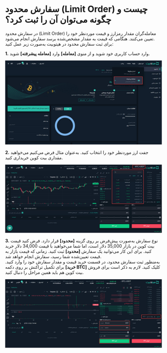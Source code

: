 # سفارش محدود (Limit Order) چیست و چگونه می‌توان آن را ثبت کرد؟
در سفارش محدود (Limit Order) معامله‌گران مقدار رمزارز و قیمت موردنظر خود را تعیین می‌کنند. هنگامی که قیمت به مقدار مشخص‌شده برسد سفارش انجام می‌شود.<br>
برای ثبت سفارش محدود در هیتوبیت به‌صورت زیر عمل کنید:

**1.**	وارد حساب کاربری خود شوید و از منوی **[معامله]** وارد **[معامله پیشرفته]** شوید.

![منوی معاملات پیشرفته](./Images/advanced-trade-menu.jpg)

**2.** جفت ارز موردنظر خود را انتخاب کنید. به‌عنوان مثال فرض می‌کنیم می‌خواهید مقداری بیت کوین خریداری کنید.


![انتخاب جفت ارز](./Images/select-currency-pair.jpg)

**3.** نوع سفارش به‌صورت پیش‌فرض بر روی گزینه **[محدود]** قرار دارد. فرض کنید قیمت بیت کوین در بازار 35,000 دلار است، اما شما می‌خواهید با قیمت 34,000 دلار خرید کنید. برای این کار می‌توانید یک سفارش **[محدود]** ثبت کنید. زمانی که قیمت بازار به قیمت تعیین‌شده شما رسید، سفارش انجام خواهد شد. <br>
 به‌منظور ثبت سفارش محدود، در قسمت خرید قیمت و مقدار سفارش خود را وارد کنید. برای تکمیل تراکنش بر روی دکمه **[خرید BTC]** کلیک  کنید. لازم به ذکر است برای فروش بیت کوین هم باید همین مراحل را دنبال کنید.

![سفارش محدود](./Images/limit-order.jpg)